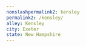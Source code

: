 ```yaml
---
﻿nonslashpermalink2: kensley
permalink2: /kensley/
alley: Kensley
city: Exeter
state: New Hampshire
---
```

